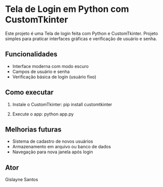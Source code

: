 # Tela de Login em Python com CustomTkinter

Este projeto é uma Tela de login feita com Python e CustomTkinter. Projeto simples para praticar interfaces gráficas e verificação de usuário e senha.

## Funcionalidades
- Interface moderna com modo escuro
- Campos de usuário e senha
- Verificação básica de login (usuário fixo)

## Como executar

1. Instale o CustomTkinter:
pip install customtkinter


2. Execute o app:
python app.py


## Melhorias futuras
- Sistema de cadastro de novos usuários
- Armazenamento em arquivo ou banco de dados
- Navegação para nova janela após login

## Ator
Gislayne Santos 
